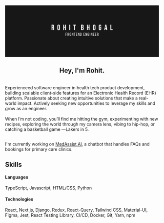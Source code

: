 [![Banner](./github-banner-frontend-engineer.png)](https://rbhogal.github.io)


<h2 align="center">
Hey, I'm Rohit.
</h2>
<br />
Experienceed software engineer in health tech product development, building scalable client-side features for an Electronic Health Record (EHR) platform. Passionate about creating intuitive solutions that make a real-world impact. Actively seeking new opportunities to leverage my skills and grow as an engineer.
<br />
<br />
When I’m not coding, you’ll find me hitting the gym, experimenting with new recipes, exploring the world through my camera lens, vibing to hip-hop, or catching a basketball game —Lakers in 5.
<br />
<br />

I'm currently working on [MedAssist AI](https://github.com/rbhogal/med-assist-ai), a chatbot that handles FAQs and bookings for primary care clinics. 

## Skills

#### Languages
TypeScript, Javascript, HTML/CSS, Python
#### Technologies
React, Next.js, Django, Redux, React-Query, Tailwind CSS, Material-UI, Figma, Jest, React Testing Library, CI/CD, Docker, Git, Yarn, npm

<!--
## Pinned Projects

### Web Apps
[![GetFit App](https://github-readme-stats.vercel.app/api/pin/?username=rbhogal&repo=get-fit-app)](https://github.com/rbhogal/get-fit-app)
[![Game Save App](https://github-readme-stats.vercel.app/api/pin/?username=rbhogal&repo=game-save-app)](https://github.com/rbhogal/game-save-app)



### Websites
[![Burgerlords](https://github-readme-stats.vercel.app/api/pin/?username=rbhogal&repo=burgerlords-recreation)](https://github.com/rbhogal/burgerlords-recreation)
[![Bookmark](https://github-readme-stats.vercel.app/api/pin/?username=rbhogal&repo=bookmark-landing-page)](https://github.com/rbhogal/bookmark-landing-page)
[![Portfolio](https://github-readme-stats.vercel.app/api/pin/?username=rbhogal&repo=portfolio-v1)](https://github.com/rbhogal/portfolio-v1)
-->

<!--
## GitHub Stats
-->
<!--
<div display="flex">
 <!-- <img src="https://github-readme-stats.vercel.app/api?username=rbhogal"> -->
 <!-- <img  src="https://github-readme-stats.vercel.app/api/top-langs/?username=rbhogal&layout=compact"> --> 
</div>



